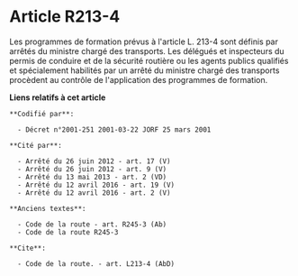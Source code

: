 # Article R213-4

Les programmes de formation prévus à l'article L. 213-4 sont définis par arrêtés du ministre chargé des transports. Les
délégués et inspecteurs du permis de conduire et de la sécurité routière ou les agents publics qualifiés et spécialement
habilités par un arrêté du ministre chargé des transports procèdent au contrôle de l'application des programmes de formation.

**Liens relatifs à cet article**

	**Codifié par**:

	  - Décret n°2001-251 2001-03-22 JORF 25 mars 2001

	**Cité par**:

	  - Arrêté du 26 juin 2012 - art. 17 (V)
	  - Arrêté du 26 juin 2012 - art. 9 (V)
	  - Arrêté du 13 mai 2013 - art. 2 (VD)
	  - Arrêté du 12 avril 2016 - art. 19 (V)
	  - Arrêté du 12 avril 2016 - art. 2 (V)

	**Anciens textes**:

	  - Code de la route - art. R245-3 (Ab)
	  - Code de la route R245-3

	**Cite**:

	  - Code de la route. - art. L213-4 (AbD)
